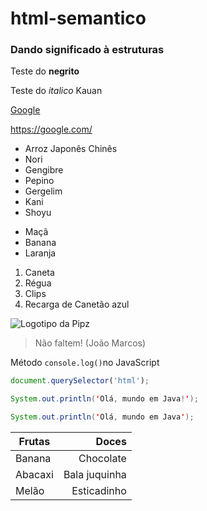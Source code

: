 # html-semantico
### Dando significado à estruturas

Teste do **negrito**

Teste do *italico* Kauan

[Google](https://google.com/)

<https://google.com/>

* Arroz Japonês Chinês
* Nori
* Gengibre
* Pepino
* Gergelim
* Kani
* Shoyu

- Maçã
- Banana
- Laranja

1. Caneta
2. Régua
3. Clips
4. Recarga de Canetão azul

![Logotipo da Pipz](https://pipz.com/static/images/blog/eddie.png)

> Não faltem!
> (João Marcos)

Método `console.log()`no JavaScript


```js
document.querySelector('html');
```

```java
System.out.println('Olá, mundo em Java!');
```

~~~java
System.out.println('Olá, mundo em Java');
~~~

Frutas | Doces
-------|------:
Banana | Chocolate
Abacaxi| Bala juquinha
Melão | Esticadinho
